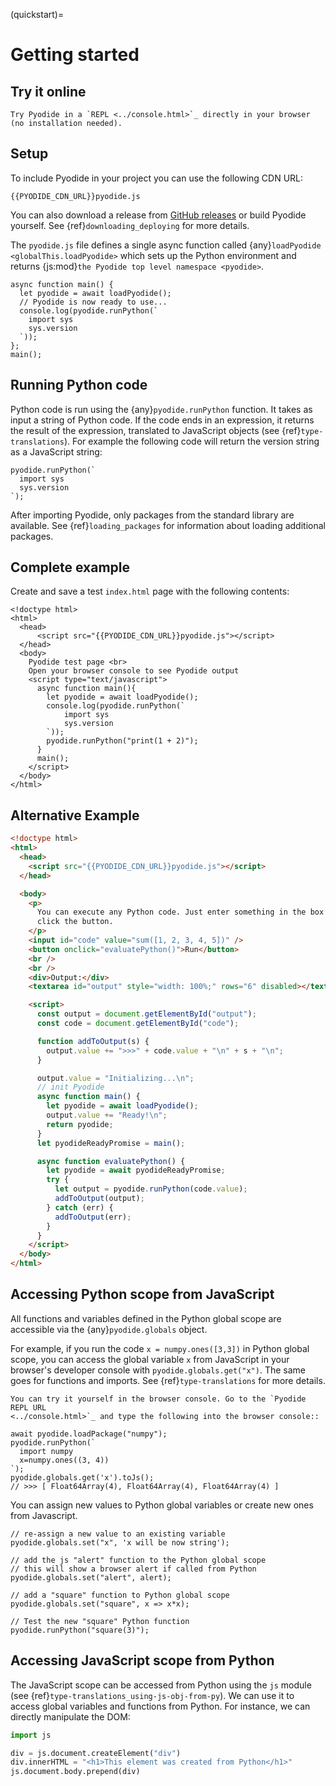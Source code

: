 (quickstart)=

# Getting started

## Try it online

<!-- Use rst to avoid myst_parser trying to resolve ../.console.html and not creating a link  -->

```{eval-rst}
Try Pyodide in a `REPL <../console.html>`_ directly in your browser (no installation needed).
```

## Setup

To include Pyodide in your project you can use the following CDN URL:

```text
{{PYODIDE_CDN_URL}}pyodide.js
```

You can also download a release from [GitHub
releases](https://github.com/pyodide/pyodide/releases) or build Pyodide
yourself. See {ref}`downloading_deploying` for more details.

The `pyodide.js` file defines a single async function called
{any}`loadPyodide <globalThis.loadPyodide>` which sets up the Python environment
and returns {js:mod}`the Pyodide top level namespace <pyodide>`.

```pyodide
async function main() {
  let pyodide = await loadPyodide();
  // Pyodide is now ready to use...
  console.log(pyodide.runPython(`
    import sys
    sys.version
  `));
};
main();
```

## Running Python code

Python code is run using the {any}`pyodide.runPython` function. It takes as
input a string of Python code. If the code ends in an expression, it returns the
result of the expression, translated to JavaScript objects (see
{ref}`type-translations`). For example the following code will return the
version string as a JavaScript string:

```pyodide
pyodide.runPython(`
  import sys
  sys.version
`);
```

After importing Pyodide, only packages from the standard library are available.
See {ref}`loading_packages` for information about loading additional packages.

## Complete example

Create and save a test `index.html` page with the following contents:

```html-pyodide
<!doctype html>
<html>
  <head>
      <script src="{{PYODIDE_CDN_URL}}pyodide.js"></script>
  </head>
  <body>
    Pyodide test page <br>
    Open your browser console to see Pyodide output
    <script type="text/javascript">
      async function main(){
        let pyodide = await loadPyodide();
        console.log(pyodide.runPython(`
            import sys
            sys.version
        `));
        pyodide.runPython("print(1 + 2)");
      }
      main();
    </script>
  </body>
</html>
```

## Alternative Example

```html
<!doctype html>
<html>
  <head>
    <script src="{{PYODIDE_CDN_URL}}pyodide.js"></script>
  </head>

  <body>
    <p>
      You can execute any Python code. Just enter something in the box below and
      click the button.
    </p>
    <input id="code" value="sum([1, 2, 3, 4, 5])" />
    <button onclick="evaluatePython()">Run</button>
    <br />
    <br />
    <div>Output:</div>
    <textarea id="output" style="width: 100%;" rows="6" disabled></textarea>

    <script>
      const output = document.getElementById("output");
      const code = document.getElementById("code");

      function addToOutput(s) {
        output.value += ">>>" + code.value + "\n" + s + "\n";
      }

      output.value = "Initializing...\n";
      // init Pyodide
      async function main() {
        let pyodide = await loadPyodide();
        output.value += "Ready!\n";
        return pyodide;
      }
      let pyodideReadyPromise = main();

      async function evaluatePython() {
        let pyodide = await pyodideReadyPromise;
        try {
          let output = pyodide.runPython(code.value);
          addToOutput(output);
        } catch (err) {
          addToOutput(err);
        }
      }
    </script>
  </body>
</html>
```

## Accessing Python scope from JavaScript

All functions and variables defined in the Python global scope are accessible
via the {any}`pyodide.globals` object.

For example, if you run the code `x = numpy.ones([3,3])` in Python global scope,
you can access the global variable `x` from JavaScript in your browser's
developer console with `pyodide.globals.get("x")`. The same goes for functions
and imports. See {ref}`type-translations` for more details.

<!-- Use rst to avoid myst_parser trying to resolve ../console.html and not creating a link  -->

```{eval-rst}
You can try it yourself in the browser console. Go to the `Pyodide REPL URL
<../console.html>`_ and type the following into the browser console::
```

```pyodide
await pyodide.loadPackage("numpy");
pyodide.runPython(`
  import numpy
  x=numpy.ones((3, 4))
`);
pyodide.globals.get('x').toJs();
// >>> [ Float64Array(4), Float64Array(4), Float64Array(4) ]
```

You can assign new values to Python global variables or create new ones from
Javascript.

```pyodide
// re-assign a new value to an existing variable
pyodide.globals.set("x", 'x will be now string');

// add the js "alert" function to the Python global scope
// this will show a browser alert if called from Python
pyodide.globals.set("alert", alert);

// add a "square" function to Python global scope
pyodide.globals.set("square", x => x*x);

// Test the new "square" Python function
pyodide.runPython("square(3)");
```

## Accessing JavaScript scope from Python

The JavaScript scope can be accessed from Python using the `js` module (see
{ref}`type-translations_using-js-obj-from-py`). We can use it to access global
variables and functions from Python. For instance, we can directly manipulate the DOM:

```python
import js

div = js.document.createElement("div")
div.innerHTML = "<h1>This element was created from Python</h1>"
js.document.body.prepend(div)
```
